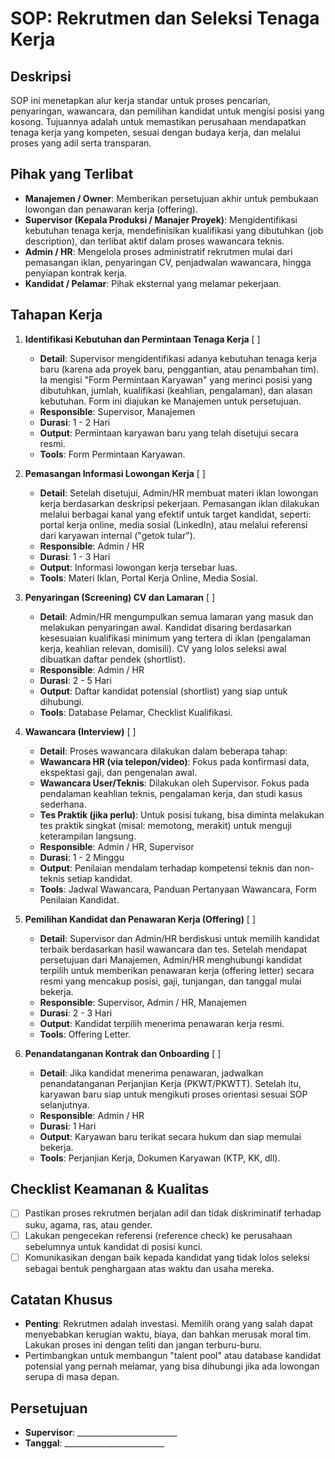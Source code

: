 # SOP: Rekrutmen dan Seleksi Tenaga Kerja

## Deskripsi
SOP ini menetapkan alur kerja standar untuk proses pencarian, penyaringan, wawancara, dan pemilihan kandidat untuk mengisi posisi yang kosong. Tujuannya adalah untuk memastikan perusahaan mendapatkan tenaga kerja yang kompeten, sesuai dengan budaya kerja, dan melalui proses yang adil serta transparan.

## Pihak yang Terlibat
- **Manajemen / Owner**: Memberikan persetujuan akhir untuk pembukaan lowongan dan penawaran kerja (offering).
- **Supervisor (Kepala Produksi / Manajer Proyek)**: Mengidentifikasi kebutuhan tenaga kerja, mendefinisikan kualifikasi yang dibutuhkan (job description), dan terlibat aktif dalam proses wawancara teknis.
- **Admin / HR**: Mengelola proses administratif rekrutmen mulai dari pemasangan iklan, penyaringan CV, penjadwalan wawancara, hingga penyiapan kontrak kerja.
- **Kandidat / Pelamar**: Pihak eksternal yang melamar pekerjaan.

## Tahapan Kerja
1. **Identifikasi Kebutuhan dan Permintaan Tenaga Kerja** [ ]
   - **Detail**: Supervisor mengidentifikasi adanya kebutuhan tenaga kerja baru (karena ada proyek baru, penggantian, atau penambahan tim). Ia mengisi "Form Permintaan Karyawan" yang merinci posisi yang dibutuhkan, jumlah, kualifikasi (keahlian, pengalaman), dan alasan kebutuhan. Form ini diajukan ke Manajemen untuk persetujuan.
   - **Responsible**: Supervisor, Manajemen
   - **Durasi**: 1 - 2 Hari
   - **Output**: Permintaan karyawan baru yang telah disetujui secara resmi.
   - **Tools**: Form Permintaan Karyawan.

2. **Pemasangan Informasi Lowongan Kerja** [ ]
   - **Detail**: Setelah disetujui, Admin/HR membuat materi iklan lowongan kerja berdasarkan deskripsi pekerjaan. Pemasangan iklan dilakukan melalui berbagai kanal yang efektif untuk target kandidat, seperti: portal kerja online, media sosial (LinkedIn), atau melalui referensi dari karyawan internal ("getok tular").
   - **Responsible**: Admin / HR
   - **Durasi**: 1 - 3 Hari
   - **Output**: Informasi lowongan kerja tersebar luas.
   - **Tools**: Materi Iklan, Portal Kerja Online, Media Sosial.

3. **Penyaringan (Screening) CV dan Lamaran** [ ]
   - **Detail**: Admin/HR mengumpulkan semua lamaran yang masuk dan melakukan penyaringan awal. Kandidat disaring berdasarkan kesesuaian kualifikasi minimum yang tertera di iklan (pengalaman kerja, keahlian relevan, domisili). CV yang lolos seleksi awal dibuatkan daftar pendek (shortlist).
   - **Responsible**: Admin / HR
   - **Durasi**: 2 - 5 Hari
   - **Output**: Daftar kandidat potensial (shortlist) yang siap untuk dihubungi.
   - **Tools**: Database Pelamar, Checklist Kualifikasi.

4. **Wawancara (Interview)** [ ]
   - **Detail**: Proses wawancara dilakukan dalam beberapa tahap:
    - **Wawancara HR (via telepon/video)**: Fokus pada konfirmasi data, ekspektasi gaji, dan pengenalan awal.
    - **Wawancara User/Teknis**: Dilakukan oleh Supervisor. Fokus pada pendalaman keahlian teknis, pengalaman kerja, dan studi kasus sederhana.
    - **Tes Praktik (jika perlu)**: Untuk posisi tukang, bisa diminta melakukan tes praktik singkat (misal: memotong, merakit) untuk menguji keterampilan langsung.
   - **Responsible**: Admin / HR, Supervisor
   - **Durasi**: 1 - 2 Minggu
   - **Output**: Penilaian mendalam terhadap kompetensi teknis dan non-teknis setiap kandidat.
   - **Tools**: Jadwal Wawancara, Panduan Pertanyaan Wawancara, Form Penilaian Kandidat.

5. **Pemilihan Kandidat dan Penawaran Kerja (Offering)** [ ]
   - **Detail**: Supervisor dan Admin/HR berdiskusi untuk memilih kandidat terbaik berdasarkan hasil wawancara dan tes. Setelah mendapat persetujuan dari Manajemen, Admin/HR menghubungi kandidat terpilih untuk memberikan penawaran kerja (offering letter) secara resmi yang mencakup posisi, gaji, tunjangan, dan tanggal mulai bekerja.
   - **Responsible**: Supervisor, Admin / HR, Manajemen
   - **Durasi**: 2 - 3 Hari
   - **Output**: Kandidat terpilih menerima penawaran kerja resmi.
   - **Tools**: Offering Letter.

6. **Penandatanganan Kontrak dan Onboarding** [ ]
   - **Detail**: Jika kandidat menerima penawaran, jadwalkan penandatanganan Perjanjian Kerja (PKWT/PKWTT). Setelah itu, karyawan baru siap untuk mengikuti proses orientasi sesuai SOP selanjutnya.
   - **Responsible**: Admin / HR
   - **Durasi**: 1 Hari
   - **Output**: Karyawan baru terikat secara hukum dan siap memulai bekerja.
   - **Tools**: Perjanjian Kerja, Dokumen Karyawan (KTP, KK, dll).

## Checklist Keamanan & Kualitas
- [ ] Pastikan proses rekrutmen berjalan adil dan tidak diskriminatif terhadap suku, agama, ras, atau gender.
- [ ] Lakukan pengecekan referensi (reference check) ke perusahaan sebelumnya untuk kandidat di posisi kunci.
- [ ] Komunikasikan dengan baik kepada kandidat yang tidak lolos seleksi sebagai bentuk penghargaan atas waktu dan usaha mereka.

## Catatan Khusus
- **Penting**: Rekrutmen adalah investasi. Memilih orang yang salah dapat menyebabkan kerugian waktu, biaya, dan bahkan merusak moral tim. Lakukan proses ini dengan teliti dan jangan terburu-buru.
- Pertimbangkan untuk membangun "talent pool" atau database kandidat potensial yang pernah melamar, yang bisa dihubungi jika ada lowongan serupa di masa depan.

## Persetujuan
- **Supervisor**: _________________________
- **Tanggal**: _________________________